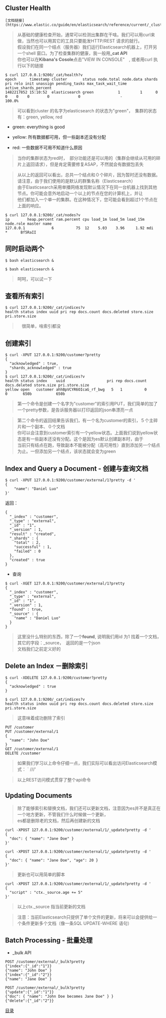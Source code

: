
## Cluster Health
    [文档链接](https://www.elastic.co/guide/en/elasticsearch/reference/current/_cluster_health.html)

> 从基础的健康检查开始，通常可以检测出集群在干啥。我们可以用curl来做，当然也可以用其它的工具只要能发HTTP/REST 请求的就行。<br>
假设我们在同一个结点（服务器）我们运行Elasticsearch机器上，打开另一个shell 窗口。为了检查集群的健康，我一般用<strong>_cat API</strong><br>
你也可以在<strong>Kibana's Cosole</strong>点击"VIEW IN CONSOLE"　, 或者用curl 执行以下的链接

```
$ curl 127.0.0.1:9200/_cat/health?v
epoch      timestamp cluster       status node.total node.data shards pri relo init unassign pending_tasks max_task_wait_time active_shards_percent
1482217852 15:10:52  elasticsearch green           1         1      0   0    0    0        0             0                  -                100.0%
```
> 可以看到cluster 的名字为elasticsearch 的状态为"green"，　集群的状态有：green, yellow, red

* green: everything is good

* yellow: 所有数据都可用，但一些副本还没有分配

* red: 一些数据不可用不知道什么原因

> 当你的集群状态为red时，　部分功能还是可以用的（集群会继续从可用的碎片上返回请求），但是肯定需要修复ASAP，不然就会有数据包丢失<br>

> 从以上的返回可以看出，总共一个结点和０个碎片，因为暂时还没有数据。请注意，由于我们使用的是默认的群集名称（Elasticsearch）<br>
由于Elasticsearch采用单播网络发现默认情况下在同一台机器上找到其他节点。你可能会意外地启动一个以上的节点在您的计算机上，并让<br>
他们都加入一个单一的集群。在这种情况下，您可能会看到超过1个节点在上面的响应。
```
$ curl 127.0.0.1:9200/_cat/nodes?v
ip        heap.percent ram.percent cpu load_1m load_5m load_15m node.role master name
127.0.0.1            6          75  12    5.03    3.96     1.92 mdi       *      Bf5RaII
```

## 同时启动两个
```
$ bash elasticsearch &

$ bash elasticsearch &
```
> 呵呵，可以试一下



## 查看所有索引
```
$ curl 127.0.0.1:9200/_cat/indices?v
health status index uuid pri rep docs.count docs.deleted store.size pri.store.size
```
>　很简单，啥索引都没

## 创建索引
```
$ curl -XPUT 127.0.0.1:9200/customer?pretty
{
  "acknowledged" : true,
  "shards_acknowledged" : true
}
$ curl 127.0.0.1:9200/_cat/indices?v
health status index    uuid                   pri rep docs.count docs.deleted store.size pri.store.size
yellow open   customer ahhBpVCYR6OIcaG_rf_bwg   5   1          0            0       650b           650b
```
> 第一个命令是创建一个名字为"customer"的索引用PUT，我们简单的加了一个pretty参数，是告诉服务器以打印返回的json串漂亮一点<br>

> 第二个命令的返回结果告诉我们，有一个名为customer的索引，５个主碎片和一个副本、０个文档<br>
你可以会注意到customer索引有一个yellow状态。上面我们说到yellow状态是有一些副本还没有分配。这个是因为es默认创建副本时，由于<br>
当前只有结点在跑，导致副本不能被分配（高可用性）直到添加另一个结点为止。一但添加另一个结点，该状态就会变为green



## Index and Query a Document - 创建与查询文档

```
$ curl -XPUT 127.0.0.1:9200/customer/external/1?pretty -d '
{
    "name": "Daniel Luo"
}'
```

返回：
```
{
  "_index" : "customer",
  "_type" : "external",
  "_id" : "1",
  "_version" : 1,
  "result" : "created",
  "_shards" : {
    "total" : 2,
    "successful" : 1,
    "failed" : 0
  },
  "created" : true
}
```

* 查询
```
$ curl -XGET 127.0.0.1:9200/customer/external/1?pretty
{
  "_index" : "customer",
  "_type" : "external",
  "_id" : "1",
  "_version" : 1,
  "found" : true,
  "_source" : {
    "name" : "Daniel Luo"
  }
}
```
> 这里没什么特别的东西，除了一个<strong>found</strong>, 说明我们用id 为1 找着一个文档，　其它的字段：_source，　返回的是一个json<br>
文档我们之前定义好的


## Delete an Index －删除索引

```
$ curl -XDELETE 127.0.0.1:9200/customer?pretty
{
  "acknowledged" : true
}

$ curl 127.0.0.1:9200/_cat/indices?v
health status index uuid pri rep docs.count docs.deleted store.size pri.store.size
```
> 这意味着成功删除了索引

```
PUT /customer
PUT /customer/external/1
{
  "name": "John Doe"
}
GET /customer/external/1
DELETE /customer
```
> 如果我们学习以上命令仔细一点，我们实际可以看出访问Elasticsearch模式：
`<REST Verb> /<Index>/<Type>/<ID>'

>以上REST访问模式贯穿了整个api命令


## Updating Documents

> 除了能够索引和替换文档，我们还可以更新文档，注意因为es并不是真正在一个地方更新，不管我们什么时候做一个更新，<br>
es都是删除老的文档，然后再创建新的文档
```
curl -XPOST 127.0.0.1:9200/customer/external/1/_update?pretty -d '
{
  "doc": { "name": "Jane Doe" }
}'
```


```
curl -XPOST 127.0.0.1:9200/customer/external/1/_update?pretty -d '
{
  "doc": { "name": "Jane Doe", "age": 20 }
}'
```
> 更新也可以用简单的脚本
```
curl -XPOST 127.0.0.1:9200/customer/external/1/_update?pretty -d '
{
  "script" : "ctx._source.age += 5"
}'
```
> 以上ctx._source 指当前更新的文档

> 注意：当前Elasticsearch只提供了单个文件的更新，将来可以会提供给一个条件更新多个文档（像一条SQL UPDATE-WHERE 语句）


## Batch Processing - 批量处理
* _bulk API
```
POST /customer/external/_bulk?pretty
{"index":{"_id":"1"}}
{"name": "John Doe" }
{"index":{"_id":"2"}}
{"name": "Jane Doe" }
```

```
POST /customer/external/_bulk?pretty
{"update":{"_id":"1"}}
{"doc": { "name": "John Doe becomes Jane Doe" } }
{"delete":{"_id":"2"}}
```

[目录](https://github.com/daniel1988/notebook/tree/master/elasticsearch/readme.md)
